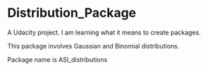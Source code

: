 # Distribution_Package
A Udacity project. I am learning what it means to create packages. 

This package involves Gaussian and Binomial distributions. 

Package name is ASI_distributions